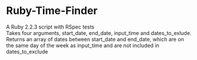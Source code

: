 # Ruby-Time-Finder
A Ruby 2.2.3 script with RSpec tests  
Takes four arguments, start_date, end_date, input_time and dates_to_exlude.  
Returns an array of dates between start_date and end_date, which are on the same day of the week as input_time and are not included in dates_to_exclude